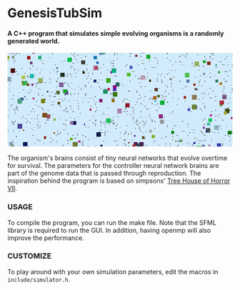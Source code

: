 # GenesisTubSim

#### A C++ program that simulates simple evolving organisms is a randomly generated world.

![](https://github.com/RamtinAlami/GenesisTubSim/blob/master/img/top.gif)

The organism's brains consist of tiny neural networks that evolve overtime for survival. The parameters for the controller neural network brains are part of the genome data that is passed through reproduction. The inspiration behind the program is based on simpsons' [Tree House of Horror VII](https://simpsons.fandom.com/wiki/Treehouse_of_Horror_VII).

### USAGE

To compile the program, you can run the make file. Note that the SFML library is required to run the GUI. In addition, having openmp will also improve the performance.

### CUSTOMIZE

To play around with your own simulation parameters, edit the macros in <code class="language-plaintext highlighter-rouge">include/simulator.h</code>.
